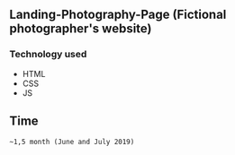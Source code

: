 ## Landing-Photography-Page (Fictional photographer's website)

### Technology used

* HTML
* CSS
* JS

## Time

```
~1,5 month (June and July 2019)
```
